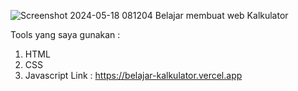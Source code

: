 ![Screenshot 2024-05-18 081204](https://github.com/reyvaldoshivapramudya/belajar-kalkulator/assets/106213143/ff5c79f0-b236-4940-b95b-2c26512f3b2e)
Belajar membuat web Kalkulator

Tools yang saya gunakan :
1. HTML
2. CSS
3. Javascript
Link : https://belajar-kalkulator.vercel.app
